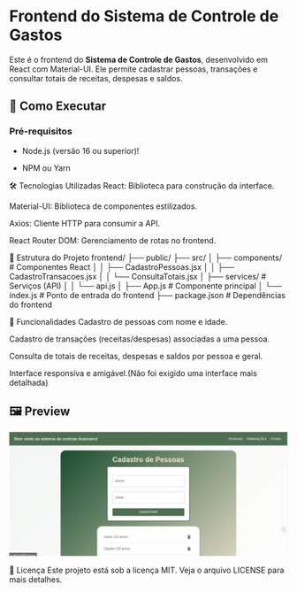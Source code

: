 # Frontend do Sistema de Controle de Gastos

Este é o frontend do **Sistema de Controle de Gastos**, desenvolvido em React com Material-UI. Ele permite cadastrar pessoas, transações e consultar totais de receitas, despesas e saldos.

## 🚀 Como Executar

### Pré-requisitos

- Node.js (versão 16 ou superior)!

- NPM ou Yarn

🛠 Tecnologias Utilizadas
React: Biblioteca para construção da interface.

Material-UI: Biblioteca de componentes estilizados.

Axios: Cliente HTTP para consumir a API.

React Router DOM: Gerenciamento de rotas no frontend.

📂 Estrutura do Projeto
frontend/
├── public/
├── src/
│   ├── components/      # Componentes React
│   │   ├── CadastroPessoas.jsx
│   │   ├── CadastroTransacoes.jsx
│   │   └── ConsultaTotais.jsx
│   ├── services/        # Serviços (API)
│   │   └── api.js
│   ├── App.js           # Componente principal
│   └── index.js         # Ponto de entrada do frontend
├── package.json         # Dependências do frontend

🌟 Funcionalidades
Cadastro de pessoas com nome e idade.

Cadastro de transações (receitas/despesas) associadas a uma pessoa.

Consulta de totais de receitas, despesas e saldos por pessoa e geral.

Interface responsiva e amigável.(Não foi exigido uma interface mais detalhada)

## 🖼 Preview

![Screenshot da Aplicação](./src/assets/screnshots.png)

📝 Licença
Este projeto está sob a licença MIT. Veja o arquivo LICENSE para mais detalhes.
